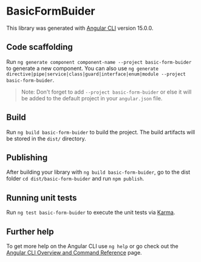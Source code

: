 # BasicFormBuider

This library was generated with [Angular CLI](https://github.com/angular/angular-cli) version 15.0.0.

## Code scaffolding

Run `ng generate component component-name --project basic-form-buider` to generate a new component. You can also use `ng generate directive|pipe|service|class|guard|interface|enum|module --project basic-form-buider`.
> Note: Don't forget to add `--project basic-form-buider` or else it will be added to the default project in your `angular.json` file. 

## Build

Run `ng build basic-form-buider` to build the project. The build artifacts will be stored in the `dist/` directory.

## Publishing

After building your library with `ng build basic-form-buider`, go to the dist folder `cd dist/basic-form-buider` and run `npm publish`.

## Running unit tests

Run `ng test basic-form-buider` to execute the unit tests via [Karma](https://karma-runner.github.io).

## Further help

To get more help on the Angular CLI use `ng help` or go check out the [Angular CLI Overview and Command Reference](https://angular.io/cli) page.

